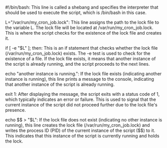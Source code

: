 #!/bin/bash: This line is called a shebang and specifies the interpreter that should be used to execute the script, which is /bin/bash in this case.

L="/var/run/my_cron_job.lock": This line assigns the path to the lock file to the variable L. The lock file will be located at /var/run/my_cron_job.lock. This is where the script checks for the existence of the lock file and creates it.

if [ -e "$L" ]; then: This is an if statement that checks whether the lock file (/var/run/my_cron_job.lock) exists. The -e test is used to check for the existence of a file. If the lock file exists, it means that another instance of the script is already running, and the script proceeds to the next lines.

echo "another instance is running.": If the lock file exists (indicating another instance is running), this line prints a message to the console, indicating that another instance of the script is already running.

exit 1: After displaying the message, the script exits with a status code of 1, which typically indicates an error or failure. This is used to signal that the current instance of the script did not proceed further due to the lock file's presence.

echo $$ > "$L": If the lock file does not exist (indicating no other instance is running), this line creates the lock file (/var/run/my_cron_job.lock) and writes the process ID (PID) of the current instance of the script ($$) to it. This indicates that this instance of the script is currently running and holds the lock.